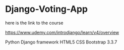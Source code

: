 # Django-Voting-App


here is the link to the course 

https://www.udemy.com/introdjango/learn/v4/overview 

Python
Django framework
HTML5
CSS
Bootstrap 3.3.7

